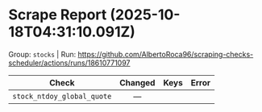 # Scrape Report (2025-10-18T04:31:10.091Z)

Group: `stocks`  |  Run: https://github.com/AlbertoRoca96/scraping-checks-scheduler/actions/runs/18610771097

| Check | Changed | Keys | Error |
|---|:---:|:--|:--|
| `stock_ntdoy_global_quote` | — |  |  |
